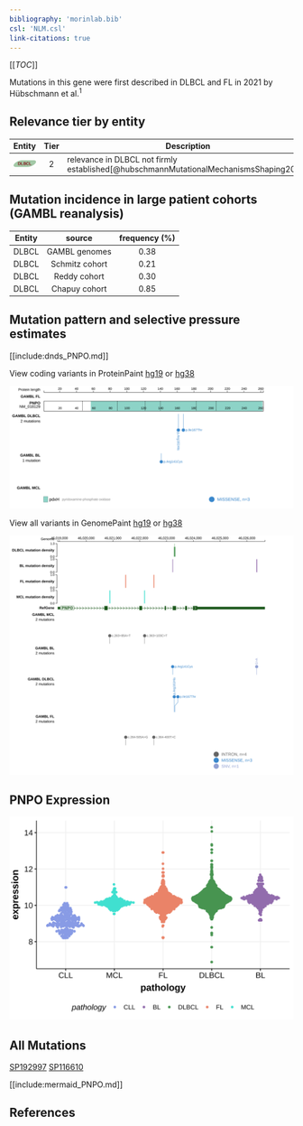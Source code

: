 ```yaml
---
bibliography: 'morinlab.bib'
csl: 'NLM.csl'
link-citations: true
---
```

[[_TOC_]]

Mutations in this gene were first described in DLBCL and FL in 2021 by Hübschmann et al.<sup>1</sup>


## Relevance tier by entity

|Entity|Tier|Description                              |
|:------:|:----:|-----------------------------------------|
|![DLBCL](images/icons/DLBCL_tier2.png) |2   |relevance in DLBCL not firmly established[@hubschmannMutationalMechanismsShaping2021]|

## Mutation incidence in large patient cohorts (GAMBL reanalysis)

|Entity|source        |frequency (%)|
|:------:|:--------------:|:-------------:|
|DLBCL |GAMBL genomes |0.38         |
|DLBCL |Schmitz cohort|0.21         |
|DLBCL |Reddy cohort  |0.30         |
|DLBCL |Chapuy cohort |0.85         |

## Mutation pattern and selective pressure estimates

[[include:dnds_PNPO.md]]


View coding variants in ProteinPaint [hg19](https://morinlab.github.io/LLMPP/GAMBL/PNPO_protein.html)  or [hg38](https://morinlab.github.io/LLMPP/GAMBL/PNPO_protein_hg38.html)

![](images/proteinpaint/PNPO_NM_018129.svg)

View all variants in GenomePaint [hg19](https://morinlab.github.io/LLMPP/GAMBL/PNPO.html)  or [hg38](https://morinlab.github.io/LLMPP/GAMBL/PNPO_hg38.html)

![](images/proteinpaint/PNPO.svg)

## PNPO Expression
![](images/gene_expression/PNPO_by_pathology.svg)

## All Mutations

[SP192997](https://www.bcgsc.ca/downloads/morinlab/GAMBL/MALY/SP192997.html)
[SP116610](https://www.bcgsc.ca/downloads/morinlab/GAMBL/MALY/SP116610.html)

[[include:mermaid_PNPO.md]]

## References


<!-- ORIGIN: hubschmannMutationalMechanismsShaping2021b -->
<!-- DLBCL: hubschmannMutationalMechanismsShaping2021b -->
